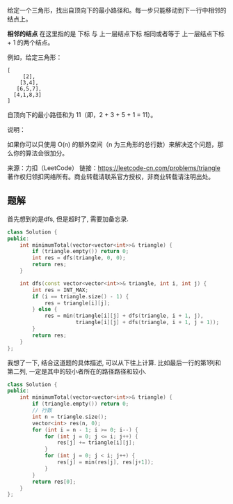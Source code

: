 给定一个三角形，找出自顶向下的最小路径和。每一步只能移动到下一行中相邻的结点上。

**相邻的结点** 在这里指的是 下标 与 上一层结点下标 相同或者等于 上一层结点下标 + 1 的两个结点。

例如，给定三角形：

    [
         [2],
        [3,4],
       [6,5,7],
      [4,1,8,3]
    ]

自顶向下的最小路径和为 11（即，2 + 3 + 5 + 1 = 11）。 

说明：

如果你可以只使用 O(n) 的额外空间（n 为三角形的总行数）来解决这个问题，那么你的算法会很加分。

来源：力扣（LeetCode）
链接：https://leetcode-cn.com/problems/triangle
著作权归领扣网络所有。商业转载请联系官方授权，非商业转载请注明出处。

## 题解

首先想到的是dfs, 但是超时了, 需要加备忘录.

```c++
class Solution {
public:
    int minimumTotal(vector<vector<int>>& triangle) {
        if (triangle.empty()) return 0;
        int res = dfs(triangle, 0, 0);
        return res;
    }

    int dfs(const vector<vector<int>>& triangle, int i, int j) {
        int res = INT_MAX;
        if (i == triangle.size() - 1) {
            res = triangle[i][j];
        } else {
            res = min(triangle[i][j] + dfs(triangle, i + 1, j),
                      triangle[i][j] + dfs(triangle, i + 1, j + 1));
        }
        return res;
    }
};
```

我想了一下, 结合这道题的具体描述, 可以从下往上计算. 比如最后一行的第1列和第二列, 一定是其中的较小者所在的路径路径和较小.

```c++
class Solution {
public:
    int minimumTotal(vector<vector<int>>& triangle) {
        if (triangle.empty()) return 0;
        // 行数
        int n = triangle.size();
        vector<int> res(n, 0);
        for (int i = n - 1; i >= 0; i--) {
            for (int j = 0; j <= i; j++) {
                res[j] += triangle[i][j];
            }
            for (int j = 0; j < i; j++) {
                res[j] = min(res[j], res[j+1]);
            }
        }
        return res[0];
    }
};
```
